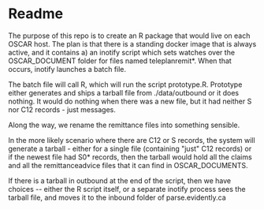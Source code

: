 # Readme

The purpose of this repo is to create an R package that would live on each 
OSCAR host.  The plan is that there is a standing docker image that is always active,
and it contains a) an inotify script which sets watches over the OSCAR_DOCUMENT folder for
files named teleplanremit*. When that occurs, inotify launches a batch file.

The batch file will call R, which will run the script prototype.R. 
Prototype either generates and ships a tarball file from ./data/outbound or 
it does nothing. It would do nothing when there was a new file, but it had
neither S nor C12 records - just messages.

Along the way, we rename the remittance files into something sensible.

In the more likely scenario where there are C12 or S records, 
the system will generate a tarball - 
either for a single file (containing "just" C12 records) or if the newest file had 
S0* records, then the tarball would hold all the claims and all the remittanceadvice
files that it can find in OSCAR_DOCUMENTS.

If there is a tarball in outbound at the end of the script, then 
we have choices -- either the R script itself, or a separate inotify process sees the 
tarball file, and moves it to the inbound folder of parse.evidently.ca




